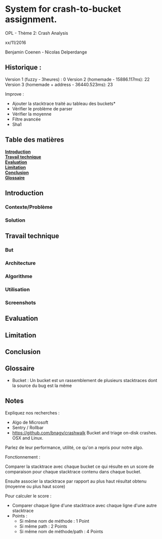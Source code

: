# System for crash-to-bucket assignment.

OPL - Thème 2: Crash Analysis

xx/11/2016

Benjamin Coenen - Nicolas Delperdange


## Historique :

Version 1 (fuzzy - 3heures) : 0
Version 2 (homemade - 15886.117ms): 22
Version 3 (homemade + address - 36440.523ms): 23


Improve :
- Ajouter la stacktrace traité au tableau des buckets*
- Vérifier le problème de parser
- Vérifier la moyenne
- Filtre avancée
- Sha1

## Table des matières
**[Introduction](#introduction)**  
**[Travail technique](#travail-technique)**  
**[Evaluation](#evaluation)**  
**[Limitation](#limitation)**  
**[Conclusion](#conclusion)**  
**[Glossaire](#glossaire)**

## Introduction


### Contexte/Problème


### Solution




## Travail technique
### But


### Architecture


### Algorithme


### Utilisation


### Screenshots


## Evaluation



## Limitation


## Conclusion



## Glossaire
- Bucket : Un bucket est un rassemblement de plusieurs stacktraces dont la source du bug est la même

## Notes

Expliquez nos recherches :
- Algo de Microsoft
- Sentry / Rollbar
- https://github.com/bnagy/crashwalk Bucket and triage on-disk crashes. OSX and Linux.

Parlez de leur performance, utilité, ce qu'on a repris pour notre algo.



Fonctionnement :

Comparer la stacktrace avec chaque bucket ce qui résulte en un score de comparaison
pour chaque stacktrace contenu dans chaque bucket.

Ensuite associer la stacktrace par rapport au plus haut résultat obtenu (moyenne ou plus haut score)


Pour calculer le score :
- Comparer chaque ligne d'une stacktrace avec chaque ligne d'une autre stacktrace
- Points :
  - Si même nom de méthode : 1 Point
  - Si même path : 2 Points
  - Si même nom de méthode/path : 4 Points
